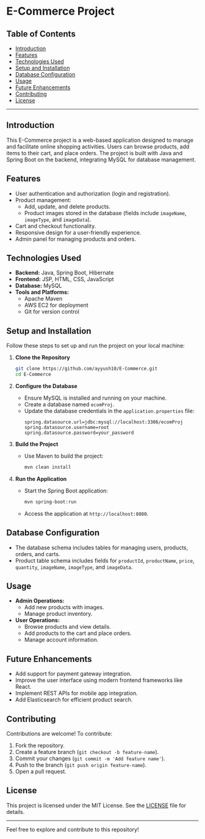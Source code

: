 # E-Commerce Project

## Table of Contents
- [Introduction](#introduction)
- [Features](#features)
- [Technologies Used](#technologies-used)
- [Setup and Installation](#setup-and-installation)
- [Database Configuration](#database-configuration)
- [Usage](#usage)
- [Future Enhancements](#future-enhancements)
- [Contributing](#contributing)
- [License](#license)

---

## Introduction
This E-Commerce project is a web-based application designed to manage and facilitate online shopping activities. Users can browse products, add items to their cart, and place orders. The project is built with Java and Spring Boot on the backend, integrating MySQL for database management.

## Features
- User authentication and authorization (login and registration).
- Product management:
  - Add, update, and delete products.
  - Product images stored in the database (fields include `imageName`, `imageType`, and `imageData`).
- Cart and checkout functionality.
- Responsive design for a user-friendly experience.
- Admin panel for managing products and orders.

## Technologies Used
- **Backend:** Java, Spring Boot, Hibernate
- **Frontend:** JSP, HTML, CSS, JavaScript
- **Database:** MySQL
- **Tools and Platforms:**
  - Apache Maven
  - AWS EC2 for deployment
  - Git for version control

## Setup and Installation

Follow these steps to set up and run the project on your local machine:

1. **Clone the Repository**
   ```bash
   git clone https://github.com/ayyush10/E-Commerce.git
   cd E-Commerce
   ```

2. **Configure the Database**
   - Ensure MySQL is installed and running on your machine.
   - Create a database named `ecomProj`.
   - Update the database credentials in the `application.properties` file:
     ```properties
     spring.datasource.url=jdbc:mysql://localhost:3306/ecomProj
     spring.datasource.username=root
     spring.datasource.password=your_password
     ```

3. **Build the Project**
   - Use Maven to build the project:
     ```bash
     mvn clean install
     ```

4. **Run the Application**
   - Start the Spring Boot application:
     ```bash
     mvn spring-boot:run
     ```
   - Access the application at `http://localhost:8080`.

## Database Configuration
- The database schema includes tables for managing users, products, orders, and carts.
- Product table schema includes fields for `productId`, `productName`, `price`, `quantity`, `imageName`, `imageType`, and `imageData`.

## Usage
- **Admin Operations:**
  - Add new products with images.
  - Manage product inventory.
- **User Operations:**
  - Browse products and view details.
  - Add products to the cart and place orders.
  - Manage account information.

## Future Enhancements
- Add support for payment gateway integration.
- Improve the user interface using modern frontend frameworks like React.
- Implement REST APIs for mobile app integration.
- Add Elasticsearch for efficient product search.

## Contributing
Contributions are welcome! To contribute:
1. Fork the repository.
2. Create a feature branch (`git checkout -b feature-name`).
3. Commit your changes (`git commit -m 'Add feature name'`).
4. Push to the branch (`git push origin feature-name`).
5. Open a pull request.

## License
This project is licensed under the MIT License. See the [LICENSE](LICENSE) file for details.

---

Feel free to explore and contribute to this repository!

